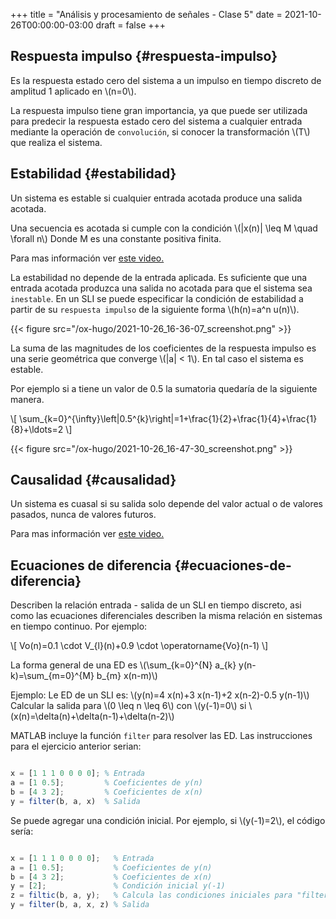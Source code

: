 +++
title = "Análisis y procesamiento de señales - Clase 5"
date = 2021-10-26T00:00:00-03:00
draft = false
+++

## Respuesta impulso {#respuesta-impulso}

Es la respuesta estado cero del sistema a un impulso en tiempo discreto de amplitud 1 aplicado en \\(n=0\\).

La respuesta impulso tiene gran importancia, ya que puede ser utilizada para predecir la respuesta estado cero del sistema a cualquier entrada mediante la operación de `convolución`, si conocer la transformación \\(T\\) que realiza el sistema.


## Estabilidad {#estabilidad}

Un sistema es estable si cualquier entrada acotada produce una salida acotada.

Una secuencia es acotada si cumple con la condición \\(|x(n)| \leq M \quad \forall n\\)
Donde M es una constante positiva finita.

Para mas información ver [este video.](https://www.youtube.com/watch?v=ngJ2QWvMPbI)

La estabilidad no depende de la entrada aplicada. Es suficiente que una entrada acotada produzca una salida no acotada para que el sistema sea `inestable`. En un SLI se puede especificar la condición de estabilidad a partir de su `respuesta impulso` de la siguiente forma \\(h(n)=a^n u(n)\\).

{{< figure src="/ox-hugo/2021-10-26_16-36-07_screenshot.png" >}}

La suma de las magnitudes de los coeficientes de la respuesta impulso es una serie geométrica que converge \\(|a| < 1\\). En tal caso el sistema es estable.

Por ejemplo si a tiene un valor de 0.5 la sumatoria quedaría de la siguiente manera.

\\[
\sum\_{k=0}^{\infty}\left|0.5^{k}\right|=1+\frac{1}{2}+\frac{1}{4}+\frac{1}{8}+\ldots=2
\\]

{{< figure src="/ox-hugo/2021-10-26_16-47-30_screenshot.png" >}}


## Causalidad {#causalidad}

Un sistema es cuasal si su salida solo depende del valor actual o de valores pasados, nunca de valores futuros.

Para mas información ver [este video.](https://www.youtube.com/watch?v=mqwUtn5cip8&t=394s)


## Ecuaciones de diferencia {#ecuaciones-de-diferencia}

Describen la relación entrada - salida de un SLI en tiempo discreto, asi como las ecuaciones diferenciales describen la misma relación en sistemas en tiempo continuo. Por ejemplo:

\\[
Vo(n)=0.1 \cdot V\_{l}(n)+0.9 \cdot \operatorname{Vo}(n-1)
\\]

La forma general de una ED es \\(\sum\_{k=0}^{N} a\_{k} y(n-k)=\sum\_{m=0}^{M} b\_{m} x(n-m)\\)

Ejemplo: Le ED de un SLI es: \\(y(n)=4 x(n)+3 x(n-1)+2 x(n-2)-0.5 y(n-1)\\)
Calcular la salida para \\(0 \leq n \leq 6\\) con \\(y(-1)=0\\) si \\(x(n)=\delta(n)+\delta(n-1)+\delta(n-2)\\)

MATLAB incluye la función `filter` para resolver las ED. Las instrucciones para el ejercicio anterior serian:

```octave

x = [1 1 1 0 0 0 0]; % Entrada
a = [1 0.5];         % Coeficientes de y(n)
b = [4 3 2];         % Coeficientes de x(n)
y = filter(b, a, x)  % Salida
```

Se puede agregar una condición inicial. Por ejemplo, si \\(y(-1)=2\\), el código sería:

```octave

x = [1 1 1 0 0 0 0];   % Entrada
a = [1 0.5];           % Coeficientes de y(n)
b = [4 3 2];           % Coeficientes de x(n)
y = [2];               % Condición inicial y(-1)
z = filtic(b, a, y);   % Calcula las condiciones iniciales para "filter"
y = filter(b, a, x, z) % Salida
```